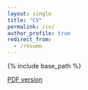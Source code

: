 ```yaml
---
layout: single
title: "CV"
permalink: /cv/
author_profile: true
redirect_from:
  - /resume
---
```


{% include base_path %}

[PDF version](https://aliciachenw.github.io/files/CV.pdf)
